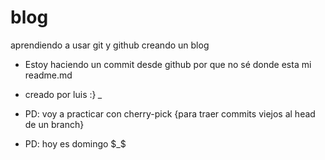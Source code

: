 # blog
aprendiendo a usar git y github creando un blog
* Estoy haciendo un commit desde github por que no sé donde esta mi readme.md 

* creado por luis :} *_*
* PD: voy a practicar con cherry-pick {para traer commits viejos al head de un branch}
* PD: hoy es domingo $_$
